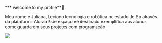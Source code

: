 *** welcome to my profile**🩷

Meu nome é Juliana, Leciono tecnologia e robótica no estado de Sp 
através da plataforma Aluraa
Este espaço eé destinado exemplifica aos alunos como guardarem seus projetos com programação

![](https://media1.tenor.com/m/K418QxdHH1EAAAAC/sakura-shannaro.gif)
